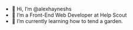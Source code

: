 - 👋 Hi, I’m @alexhayneshs
- 👀 I’m a Front-End Web Developer at Help Scout
- 🌱 I’m currently learning how to tend a garden.
